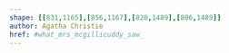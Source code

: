 ```yaml
---
shape: [[831,1165],[856,1167],[820,1489],[806,1489]]
author: Agatha Christie
href: #what_mrs_mcgillicuddy_saw_
---
```

 